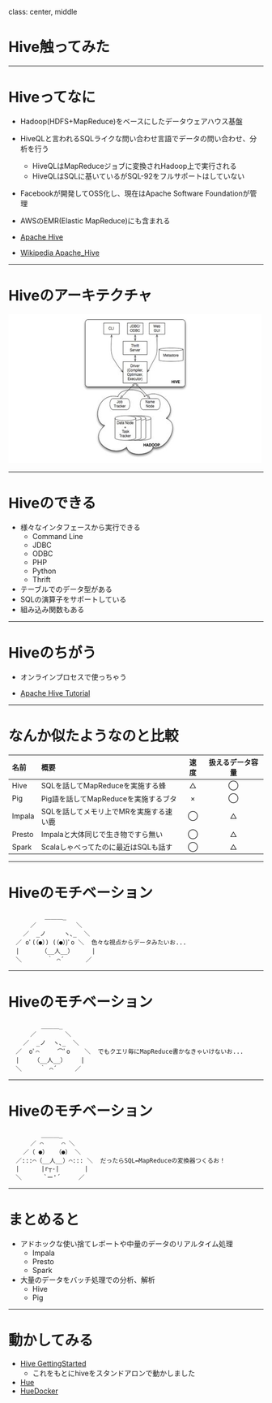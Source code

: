 class: center, middle

# Hive触ってみた

---

# Hiveってなに

- Hadoop(HDFS+MapReduce)をベースにしたデータウェアハウス基盤
- HiveQLと言われるSQLライクな問い合わせ言語でデータの問い合わせ、分析を行う
  - HiveQLはMapReduceジョブに変換されHadoop上で実行される
  - HiveQLはSQLに基いているがSQL-92をフルサポートはしていない
- Facebookが開発してOSS化し、現在はApache Software Foundationが管理
- AWSのEMR(Elastic MapReduce)にも含まれる


- [Apache Hive](https://cwiki.apache.org/confluence/display/Hive/Home)
- [Wikipedia Apache_Hive](https://ja.wikipedia.org/wiki/Apache_Hive)

---

# Hiveのアーキテクチャ

![Hive Architecture](hive-architecture.jpg)

---

# Hiveのできる

- 様々なインタフェースから実行できる
  - Command Line
  - JDBC
  - ODBC
  - PHP
  - Python
  - Thrift
- テーブルでのデータ型がある
- SQLの演算子をサポートしている
- 組み込み関数もある

---

# Hiveのちがう

- オンラインプロセスで使っちゃう


- [Apache Hive Tutorial](https://cwiki.apache.org/confluence/display/Hive/Tutorial)

---

# なんか似たようなのと比較

|名前   |概要                             |速度|扱えるデータ容量|
|:-----|:--------------------------------|:---:|:---:|
|Hive  |SQLを話してMapReduceを実施する蜂    |△|◯|
|Pig   |Pig語を話してMapReduceを実施するブタ |×|◯|
|Impala|SQLを話してメモリ上でMRを実施する速い鹿|◯|△|
|Presto|Impalaと大体同じで生き物ですら無い    |◯|△|
|Spark|Scalaしゃべってたのに最近はSQLも話す   |◯|△|

---

# Hiveのモチベーション

```
          ＿＿＿_
      ／           ＼
    ／  _ノ     ヽ､_  ＼
  ／ oﾟ(（●）) (（●）)ﾟo ＼  色々な視点からデータみたいお...
  |      （__人__）     |
  ＼       ｀ ⌒´      ／
```

---

# Hiveのモチベーション

```
         ＿＿＿_
      ／        ＼
    ／  _ノ  ヽ､_  ＼
  ／  oﾟ⌒     ⌒ﾟo    ＼  でもクエリ毎にMapReduce書かなきゃいけないお...
  |    （__人__）    |  
  ＼     ｀ ⌒´     ／
```

---

# Hiveのモチベーション

```
         ＿＿＿_
      ／ ⌒     ⌒ ＼
    ／（ ●）  （●） ＼
  ／:::⌒（__人__）⌒::: ＼  だったらSQL↔MapReduceの変換器つくるお！
  |      |r┬-|       |
  ＼      `ー'´     ／
```

---

# まとめると

- アドホックな使い捨てレポートや中量のデータのリアルタイム処理
  - Impala
  - Presto
  - Spark
- 大量のデータをバッチ処理での分析、解析
  - Hive
  - Pig

---

# 動かしてみる

- [Hive GettingStarted](https://cwiki.apache.org/confluence/display/Hive/GettingStarted)
  - これをもとにhiveをスタンドアロンで動かしました
- [Hue](http://jp.gethue.com/start-developing-hue-on-a-mac-in-a-few-minutes-2/)
- [HueDocker](https://github.com/cloudera/hue/tree/master/tools/docker)
